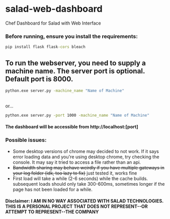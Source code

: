 # salad-web-dashboard
Chef Dashboard for Salad with Web Interface


### Before running, ensure you install the requirements:
```cmd
pip install flask flask-cors bleach
```

## To run the webserver, you need to supply a machine name. The server port is optional. Default port is 8000.

```cmd
python.exe server.py -machine_name "Name of Machine"
```
<br>
or...<br>

```cmd
python.exe server.py -port 1000 -machine_name "Name of Machine"
```

#### The dashboard will be accessible from http://localhost:[port]

### Possible issues:
- Some desktop versions of chrome may decided to not work. If it says error loading data and you're using desktop chrome, try checking the console. It may say it tried to access a file rather than an api.
- ~~Bandwidth sharing may behave weirdly if you have multiple gateways in your log folder (idk, too lazy to fix)~~ just tested it, works fine
- First load will take a while (2-6 seconds) while the cache builds. subsequent loads should only take 300-600ms, sometimes longer if the page has not been loaded for a while.

#### Disclaimer: I AM IN NO WAY ASSOCIATED WITH SALAD TECHNOLOGIES. THIS IS A PERSONAL PROJECT THAT DOES NOT REPRESENT--OR ATTEMPT TO REPRESENT--THE COMPANY
